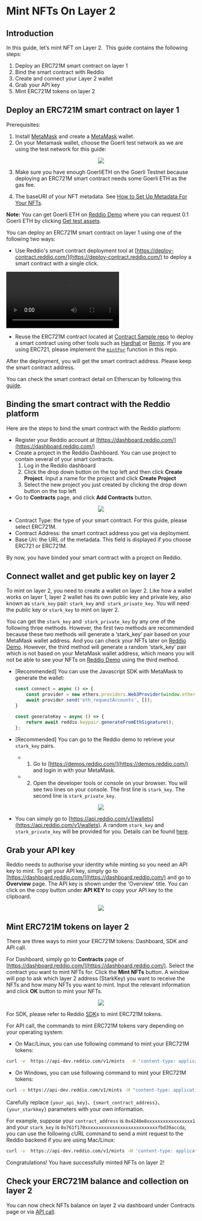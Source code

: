 # Mint NFTs On Layer 2

## Introduction

In this guide, let’s mint NFT on Layer 2.  This guide contains the following steps:

1. Deploy an ERC721M smart contract on layer 1
2. Bind the smart contract with Reddio
3. Create and connect your Layer 2 wallet
4. Grab your API key
5. Mint ERC721M tokens on layer 2

## Deploy an ERC721M smart contract on layer 1

Prerequisites:

1. Install [MetaMask](https://metamask.io/) and create a [MetaMask](https://metamask.io/) wallet.
2. On your Metamask wallet, choose the Goerli test network as we are using the test network for this guide:
    
<p align="center">
  <img src="/meta-mask-testnet.png"/>
</p>

3. Make sure you have enough GoerliETH on the Goerli Testnet because deploying an ERC721M smart contract needs some Goerli ETH as the gas fee.

4. The baseURI of your NFT metadata. See [How to Set Up Metadata For Your NFTs](https://docs.reddio.com/guide/getting-started/set-up-metadata-for-your-nfts.html).

**Note:** You can get Goerli ETH on [Reddio Demo](https://demos.reddio.com/account) where you can request 0.1 Goerli ETH by clicking [Get test assets](https://demos.reddio.com/account).

You can deploy an ERC721M smart contract on layer 1 using one of the following two ways:

- Use Reddio's smart contract deployment tool at [https://deploy-contract.reddio.com/](https://deploy-contract.reddio.com/) to deploy a smart contract with a single click. 

 <video controls>
  <source src="/deploy-erc721m.mp4" type="video/mp4">
  Your browser does not support the video tag.
</video> 

- Reuse the ERC721M contract located at [Contract Sample repo](https://github.com/reddio-com/contract_demo/blob/main/src/contracts/ERC721MintFor.sol) to deploy a smart contract using other tools such as [Hardhat](https://hardhat.org/) or [Remix](https://remix-project.org/). If you are using ERC721, please implement the [`mintFor`](https://github.com/reddio-com/contract_demo/blob/main/src/contracts/ERC721MintFor.sol) function in this repo.

After the deployment, you will get the smart contract address. Please keep the smart contract address. 

You can check the smart contract detail on Etherscan by following this [guide](https://docs.reddio.com/guide/getting-started/check-your-eth-erc20-nft-balance.html#view-smart-contract-details-on-layer-1).

## Binding the smart contract with the Reddio platform

Here are the steps to bind the smart contract with the Reddio platform:

- Register your Reddio account at [https://dashboard.reddio.com/](https://dashboard.reddio.com/)
- Create a project in the Reddio Dashboard. You can use project to contain several of your smart contracts.
    1. Log in the Reddio dashboard
    2. Click the drop down button on the top left and then click **Create Project**. Input a name for the project and click **Create Project**
    3. Select the new project you just created by clicking the drop down button on the top left
- Go to **Contracts** page, and click **Add Contracts** button.
<p align="center">
  <img src="/mintNFT2.png"/>
</p>
    
- Contract Type: the type of your smart contract. For this guide, please select ERC721M.
- Contract Address: the smart contract address you get via deployment.
- Base Uri: the URL of the metadata. This field is displayed if you choose ERC721 or ERC721M.

By now, you have binded your smart contract with a project on Reddio.

## Connect wallet and get public key on layer 2

To mint on layer 2, you need to create a wallet on layer 2. Like how a wallet works on layer 1, layer 2 wallet has its own public key and private key, also known as `stark_key` pair: `stark_key` and  `stark_private_key`. You will need the public key or `stark_key` to mint on layer 2.

You can get the `stark_key` and  `stark_private_key` by any one of the following three methods. However, the first two methods are recommended because these two methods will generate a ‘stark_key’ pair based on your MetaMask wallet address. And you can check your NFTs later on [Reddio Demo](https://demos.reddio.com/). However, the third method will generate a random ‘stark_key’ pair which is not based on your MetaMask wallet address, which means you will not be able to see your NFTs on [Reddio Demo](https://demos.reddio.com/) using the third method.

- [Recommended] You can use the Javascript SDK with MetaMask to generate the wallet:
    
    ```jsx
    const connect = async () => {
    	const provider = new ethers.providers.Web3Provider(window.ethereum);
    	await provider.send('eth_requestAccounts', []);
    }
    
    const generateKey = async () => {
    	return await reddio.keypair.generateFromEthSignature();
    };
    ```
    
- [Recommended] You can go to the Reddio demo to retrieve your `stark_key` pairs.
    - 1. Go to [https://demos.reddio.com/](https://demos.reddio.com/) and login in with your MetaMask.
    - 2. Open the developer tools or console on your browser. You will see two lines on your console. The first line is `stark_key`. The second line is `stark_private_key`.
<p align="center">
  <img src="/mintNFT3.png"/>
</p>

- You can simply go to [https://api.reddio.com/v1/wallets](https://api.reddio.com/v1/wallets). A random `stark_key` and `stark_private_key` will be provided for you. Details can be found [here](https://docs.reddio.com/guide/api-reference/utils.html#get-stark-wallets).

## Grab your API key

Reddio needs to authorise your identity while minting so you need an API key to mint. To get your API key, simply go to [https://dashboard.reddio.com/](https://dashboard.reddio.com/) and go to **Overview** page. The API key is shown under the 'Overview' title. You can click on the copy button under **API KEY** to copy your API key to the clipboard.

<p align="center">
  <img src="/mintNFT4.png"/>
</p>

## **Mint ERC721M tokens on layer 2**

There are three ways to mint your ERC721M tokens: Dashboard, SDK and API call.

For Dashboard, simply go to **Contracts** page of [https://dashboard.reddio.com/](https://dashboard.reddio.com/). Select the contract you want to
mint NFTs for. Click the **Mint NFTs** button. A window will pop to ask which layer 2 address (StarkKey) you want to receive the NFTs and how many NFTs you want to mint. Input the relevant information and click **OK** button to mint your NFTs.

<p align="center">
  <img src="/mintNFT5.png"/>
</p>

For SDK, please refer to Reddio [SDK](https://docs.reddio.com/guide/jssdk-reference/initiate-sdk.html)s to mint ERC721M tokens.

For API call, the commands to mint ERC721M tokens vary depending on your operating system:

- On Mac/Linux, you can use following command to mint your ERC721M tokens:

```bash
curl -v  https://api-dev.reddio.com/v1/mints  -H 'content-type: application/json' -H 'X-API-Key: {your_api_key}'  -d '{ "contract_address":"{smart_contract_address}", "stark_key":"{your_starkkey}", "amount":"10"}'
```

- On Windows, you can use following command to mint your ERC721M tokens:

```bash
curl -v https://api-dev.reddio.com/v1/mints -H "content-type: application/json" -H "X-API-Key: {your_api_key}" -d "{ \"contract_address\":\"{smart_contract_address}\", \"stark_key\":\"{your_starkkey}\", \"amount\":\"10\"}"
```

Carefully replace `{your_api_key}`、`{smart_contract_address}`、`{your_starkkey}` parameters with your own information.

For example, suppose your `contract_address` is `0x4240e8xxxxxxxxxxxxxxxxx1` and your `stark_key` is `0x761f170xxxxxxxxxxxxxxxxxxxxxxxxxxxfbd39accda`, you can use the following cURL command to send a mint request to the Reddio backend if you are using Mac/Linux:

```bash
curl -v  https://api-dev.reddio.com/v1/mints -H 'content-type: application/json' -d '{ "contract_address":"0x4240e8xxxxxxxxxxxxxxxxx1", "stark_key":"0x761f170xxxxxxxxxxxxxxxxxxxxxxxxxxxfbd39accda", "amount":"10"}' -H 'x-api-key: rk-xxxxxx-4326-4b58-ae69-xxxxxxxx'
```


Congratulations! You have successfully minted NFTs on layer 2!

## **Check your ERC721M balance and collection on layer 2**

You can now check NFTs balance on layer 2 via dashboard under Contracts page or via [API call](https://docs.reddio.com/guide/getting-started/check-your-eth-erc20-nft-balance.html#view-erc721-erc721m-balance-on-layer-2).